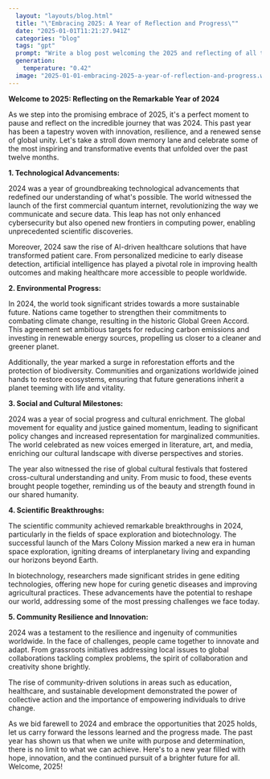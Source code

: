 ```yaml
---
  layout: "layouts/blog.html"
  title: "\"Embracing 2025: A Year of Reflection and Progress\""
  date: "2025-01-01T11:21:27.941Z"
  categories: "blog"
  tags: "gpt"
  prompt: "Write a blog post welcoming the 2025 and reflecting of all the great things that happened in 2024"
  generation: 
    temperature: "0.42"
  image: "2025-01-01-embracing-2025-a-year-of-reflection-and-progress.webp"
---
```

**Welcome to 2025: Reflecting on the Remarkable Year of 2024**

As we step into the promising embrace of 2025, it's a perfect moment to pause and reflect on the incredible journey that was 2024. This past year has been a tapestry woven with innovation, resilience, and a renewed sense of global unity. Let's take a stroll down memory lane and celebrate some of the most inspiring and transformative events that unfolded over the past twelve months.

**1. Technological Advancements:**

2024 was a year of groundbreaking technological advancements that redefined our understanding of what's possible. The world witnessed the launch of the first commercial quantum internet, revolutionizing the way we communicate and secure data. This leap has not only enhanced cybersecurity but also opened new frontiers in computing power, enabling unprecedented scientific discoveries.

Moreover, 2024 saw the rise of AI-driven healthcare solutions that have transformed patient care. From personalized medicine to early disease detection, artificial intelligence has played a pivotal role in improving health outcomes and making healthcare more accessible to people worldwide.

**2. Environmental Progress:**

In 2024, the world took significant strides towards a more sustainable future. Nations came together to strengthen their commitments to combating climate change, resulting in the historic Global Green Accord. This agreement set ambitious targets for reducing carbon emissions and investing in renewable energy sources, propelling us closer to a cleaner and greener planet.

Additionally, the year marked a surge in reforestation efforts and the protection of biodiversity. Communities and organizations worldwide joined hands to restore ecosystems, ensuring that future generations inherit a planet teeming with life and vitality.

**3. Social and Cultural Milestones:**

2024 was a year of social progress and cultural enrichment. The global movement for equality and justice gained momentum, leading to significant policy changes and increased representation for marginalized communities. The world celebrated as new voices emerged in literature, art, and media, enriching our cultural landscape with diverse perspectives and stories.

The year also witnessed the rise of global cultural festivals that fostered cross-cultural understanding and unity. From music to food, these events brought people together, reminding us of the beauty and strength found in our shared humanity.

**4. Scientific Breakthroughs:**

The scientific community achieved remarkable breakthroughs in 2024, particularly in the fields of space exploration and biotechnology. The successful launch of the Mars Colony Mission marked a new era in human space exploration, igniting dreams of interplanetary living and expanding our horizons beyond Earth.

In biotechnology, researchers made significant strides in gene editing technologies, offering new hope for curing genetic diseases and improving agricultural practices. These advancements have the potential to reshape our world, addressing some of the most pressing challenges we face today.

**5. Community Resilience and Innovation:**

2024 was a testament to the resilience and ingenuity of communities worldwide. In the face of challenges, people came together to innovate and adapt. From grassroots initiatives addressing local issues to global collaborations tackling complex problems, the spirit of collaboration and creativity shone brightly.

The rise of community-driven solutions in areas such as education, healthcare, and sustainable development demonstrated the power of collective action and the importance of empowering individuals to drive change.

As we bid farewell to 2024 and embrace the opportunities that 2025 holds, let us carry forward the lessons learned and the progress made. The past year has shown us that when we unite with purpose and determination, there is no limit to what we can achieve. Here's to a new year filled with hope, innovation, and the continued pursuit of a brighter future for all. Welcome, 2025!
